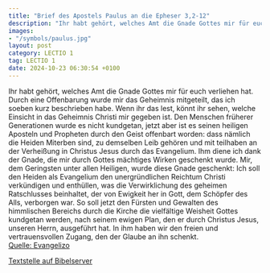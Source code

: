 ```yaml
---
title: "Brief des Apostels Paulus an die Epheser 3,2-12"
description: "Ihr habt gehört, welches Amt die Gnade Gottes mir für euch verliehen hat. Durch eine Offenbarung wurde mir das Geheimnis mitgeteilt, das ich soeben kurz beschrieben habe. Wenn ihr das lest, könnt ihr sehen, welche Einsicht in das Geheimnis Christi mir gegeben ist. Den Menschen fr...."
images:
- "/symbols/paulus.jpg"
layout: post
category: LECTIO 1
tag: LECTIO 1
date: 2024-10-23 06:30:54 +0100
---
```

Ihr habt gehört, welches Amt die Gnade Gottes mir für euch verliehen hat.
Durch eine Offenbarung wurde mir das Geheimnis mitgeteilt, das ich soeben kurz beschrieben habe.
Wenn ihr das lest, könnt ihr sehen, welche Einsicht in das Geheimnis Christi mir gegeben ist.
Den Menschen früherer Generationen wurde es nicht kundgetan, jetzt aber ist es seinen heiligen Aposteln und Propheten durch den Geist offenbart worden:
dass nämlich die Heiden Miterben sind, zu demselben Leib gehören und mit teilhaben an der Verheißung in Christus Jesus durch das Evangelium.<!--more-->
Ihm diene ich dank der Gnade, die mir durch Gottes mächtiges Wirken geschenkt wurde.
Mir, dem Geringsten unter allen Heiligen, wurde diese Gnade geschenkt: Ich soll den Heiden als Evangelium den unergründlichen Reichtum Christi verkündigen
und enthüllen, was die Verwirklichung des geheimen Ratschlusses beinhaltet, der von Ewigkeit her in Gott, dem Schöpfer des Alls, verborgen war.
So soll jetzt den Fürsten und Gewalten des himmlischen Bereichs durch die Kirche die vielfältige Weisheit Gottes kundgetan werden,
nach seinem ewigen Plan, den er durch Christus Jesus, unseren Herrn, ausgeführt hat.
In ihm haben wir den freien und vertrauensvollen Zugang, den der Glaube an ihn schenkt.<br>
[Quelle: Evangelizo](https://evangeliumtagfuertag.org/DE/gospel)

[Textstelle auf Bibelserver](https://www.bibleserver.com/EU/Epheser3,2-12)
